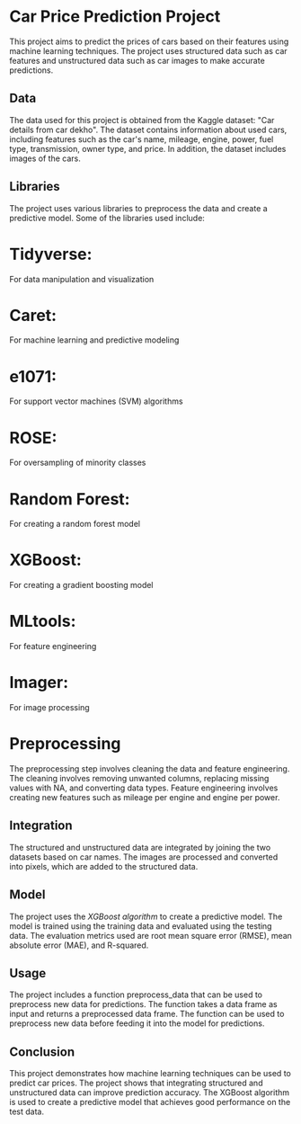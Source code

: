 # Car Price Prediction Project
This project aims to predict the prices of cars based on their features using machine learning techniques. The project uses structured data such as car features and unstructured data such as car images to make accurate predictions.

## Data
The data used for this project is obtained from the Kaggle dataset: "Car details from car dekho". The dataset contains information about used cars, including features such as the car's name, mileage, engine, power, fuel type, transmission, owner type, and price. In addition, the dataset includes images of the cars.

## Libraries
The project uses various libraries to preprocess the data and create a predictive model. Some of the libraries used include:

# Tidyverse:
For data manipulation and visualization
# Caret: 
For machine learning and predictive modeling
# e1071: 
For support vector machines (SVM) algorithms
# ROSE: 
For oversampling of minority classes
# Random Forest: 
For creating a random forest model
# XGBoost: 
For creating a gradient boosting model
# MLtools: 
For feature engineering
# Imager: 
For image processing
# Preprocessing
The preprocessing step involves cleaning the data and feature engineering. The cleaning involves removing unwanted columns, replacing missing values with NA, and converting data types. Feature engineering involves creating new features such as mileage per engine and engine per power.

## Integration
The structured and unstructured data are integrated by joining the two datasets based on car names. The images are processed and converted into pixels, which are added to the structured data.

## Model
The project uses the *XGBoost algorithm* to create a predictive model. The model is trained using the training data and evaluated using the testing data. The evaluation metrics used are root mean square error (RMSE), mean absolute error (MAE), and R-squared.

## Usage
The project includes a function preprocess_data that can be used to preprocess new data for predictions. The function takes a data frame as input and returns a preprocessed data frame. The function can be used to preprocess new data before feeding it into the model for predictions.

## Conclusion
This project demonstrates how machine learning techniques can be used to predict car prices. The project shows that integrating structured and unstructured data can improve prediction accuracy. The XGBoost algorithm is used to create a predictive model that achieves good performance on the test data.
